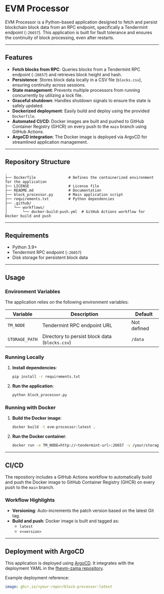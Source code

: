 # EVM Processor

EVM Processor is a Python-based application designed to fetch and persist blockchain block data from an RPC endpoint, specifically a Tendermint endpoint (`:26657`). This application is built for fault tolerance and ensures the continuity of block processing, even after restarts.

---

## Features

- **Fetch blocks from RPC**: Queries blocks from a Tendermint RPC endpoint (`:26657`) and retrieves block height and hash.
- **Persistence**: Stores block data locally in a CSV file (`blocks.csv`), ensuring continuity across sessions.
- **State management**: Prevents multiple processors from running concurrently by utilizing a lock file.
- **Graceful shutdown**: Handles shutdown signals to ensure the state is safely updated.
- **Dockerized deployment**: Easily build and deploy using the provided `Dockerfile`.
- **Automated CI/CD**: Docker images are built and pushed to GitHub Container Registry (GHCR) on every push to the `main` branch using GitHub Actions.
- **ArgoCD integration**: The Docker image is deployed via ArgoCD for streamlined application management.

---

## Repository Structure

```plaintext
.
├── Dockerfile               # Defines the containerized environment for the application
├── LICENSE                  # License file
├── README.md                # Documentation
├── block_processor.py       # Main application script
├── requirements.txt         # Python dependencies
├── .github/
│   └── workflows/
│       └── docker-build-push.yml  # GitHub Actions workflow for Docker build and push
```

---

## Requirements

- Python 3.9+
- Tendermint RPC endpoint (`:26657`)
- Disk storage for persistent block data

---

## Usage

### Environment Variables

The application relies on the following environment variables:

| Variable       | Description                                  | Default       |
|----------------|----------------------------------------------|---------------|
| `TM_NODE`      | Tendermint RPC endpoint URL                 | Not defined   |
| `STORAGE_PATH` | Directory to persist block data (`blocks.csv`) | `/data`       |

### Running Locally

1. **Install dependencies**:
   ```bash
   pip install -r requirements.txt
   ```

2. **Run the application**:
   ```bash
   python block_processor.py
   ```

### Running with Docker

1. **Build the Docker image**:
   ```bash
   docker build -t evm-processor:latest .
   ```

2. **Run the Docker container**:
   ```bash
   docker run -e TM_NODE=http://<tendermint-url>:26657 -v /your/storage/path:/data evm-processor:latest
   ```

---

## CI/CD

The repository includes a GitHub Actions workflow to automatically build and push the Docker image to GitHub Container Registry (GHCR) on every push to the `main` branch.

### Workflow Highlights

- **Versioning**: Auto-increments the patch version based on the latest Git tag.
- **Build and push**: Docker image is built and tagged as:
  - `latest`
  - `v<version>`

---

## Deployment with ArgoCD

This application is deployed using [ArgoCD](https://argoproj.github.io/argo-cd/). It integrates with the deployment YAML in the [fhevm-zama repository](https://github.com/amunt0/fhevm-zama/blob/main/chart/templates/deployments/evm-processor-deployment.yaml).

Example deployment reference:

```yaml
image: ghcr.io/<your-repo>/block-processor:latest
```



